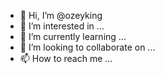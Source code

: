 - 👋 Hi, I’m @ozeyking
- 👀 I’m interested in ...
- 🌱 I’m currently learning ...
- 💞️ I’m looking to collaborate on ...
- 📫 How to reach me ...

<!---
ozeyking/ozeyking is a ✨ special ✨ repository because its `README.md` (this file) appears on your GitHub profile.
You can click the Preview link to take a look at your changes.
--->
